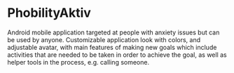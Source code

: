 # PhobilityAktiv
Android mobile application targeted at people with anxiety issues but can be used by anyone. Customizable application look with colors, and adjustable avatar, with main features of making new goals which include activities that are needed to be taken in order to achieve the goal, as well as helper tools in the process, e.g. calling someone.
